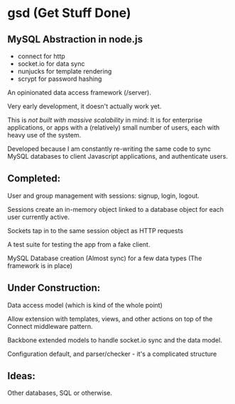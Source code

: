 gsd (Get Stuff Done)
=========

MySQL Abstraction in node.js
---------

- connect for http
- socket.io for data sync
- nunjucks for template rendering
- scrypt for password hashing

An opinionated data access framework (/server).

Very early development, it doesn't actually work yet.

This is *not built with massive scalability* in mind: It is for enterprise applications, or apps with a (relatively)
small number of users, each with heavy use of the system.

Developed because I am constantly re-writing the same code to sync MySQL databases to client Javascript applications,
and authenticate users.

Completed:
---------
User and group management with sessions: signup, login, logout.

Sessions create an in-memory object linked to a database object for each user currently active.

Sockets tap in to the same session object as HTTP requests

A test suite for testing the app from a fake client.

MySQL Database creation (Almost sync) for a few data types (The framework is in place)


Under Construction:
---------
Data access model (which is kind of the whole point)

Allow extension with templates, views, and other actions on top of the Connect middleware pattern.

Backbone extended models to handle socket.io sync and the data model.

Configuration default, and parser/checker - it's a complicated structure


Ideas:
--------
Other databases, SQL or otherwise.
